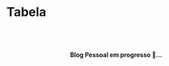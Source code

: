 Tabela
=================
<br> </br>

<h4 align="center"> 
	    Blog Pessoal em progresso 🚀... 
</h4>


